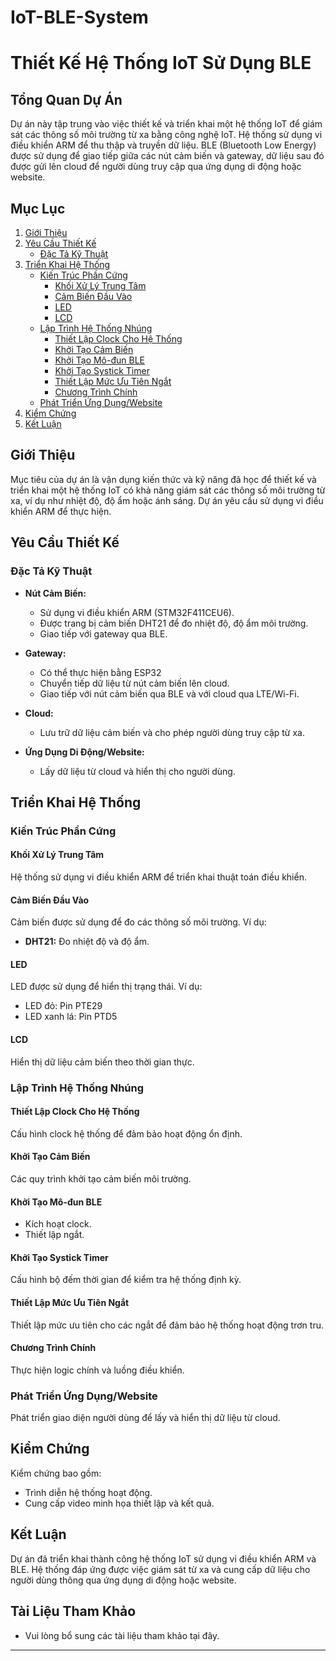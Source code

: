 # IoT-BLE-System
# Thiết Kế Hệ Thống IoT Sử Dụng BLE

## Tổng Quan Dự Án
Dự án này tập trung vào việc thiết kế và triển khai một hệ thống IoT để giám sát các thông số môi trường từ xa bằng công nghệ IoT. Hệ thống sử dụng vi điều khiển ARM để thu thập và truyền dữ liệu. BLE (Bluetooth Low Energy) được sử dụng để giao tiếp giữa các nút cảm biến và gateway, dữ liệu sau đó được gửi lên cloud để người dùng truy cập qua ứng dụng di động hoặc website.

## Mục Lục

1. [Giới Thiệu](#giới-thiệu)
2. [Yêu Cầu Thiết Kế](#yêu-cầu-thiết-kế)
   - [Đặc Tả Kỹ Thuật](#đặc-tả-kỹ-thuật)
3. [Triển Khai Hệ Thống](#triển-khai-hệ-thống)
   - [Kiến Trúc Phần Cứng](#kiến-trúc-phần-cứng)
     - [Khối Xử Lý Trung Tâm](#khối-xử-lý-trung-tâm)
     - [Cảm Biến Đầu Vào](#cảm-biến-đầu-vào)
     - [LED](#led)
     - [LCD](#lcd)
   - [Lập Trình Hệ Thống Nhúng](#lập-trình-hệ-thống-nhúng)
     - [Thiết Lập Clock Cho Hệ Thống](#thiết-lập-clock-cho-hệ-thống)
     - [Khởi Tạo Cảm Biến](#khởi-tạo-cảm-biến)
     - [Khởi Tạo Mô-đun BLE](#khởi-tạo-mô-đun-ble)
     - [Khởi Tạo Systick Timer](#khởi-tạo-systick-timer)
     - [Thiết Lập Mức Ưu Tiên Ngắt](#thiết-lập-mức-ưu-tiên-ngắt)
     - [Chương Trình Chính](#chương-trình-chính)
   - [Phát Triển Ứng Dụng/Website](#phát-triển-ứng-dụng-website)
4. [Kiểm Chứng](#kiểm-chứng)
5. [Kết Luận](#kết-luận)

## Giới Thiệu
Mục tiêu của dự án là vận dụng kiến thức và kỹ năng đã học để thiết kế và triển khai một hệ thống IoT có khả năng giám sát các thông số môi trường từ xa, ví dụ như nhiệt độ, độ ẩm hoặc ánh sáng. Dự án yêu cầu sử dụng vi điều khiển ARM để thực hiện.

## Yêu Cầu Thiết Kế

### Đặc Tả Kỹ Thuật
- **Nút Cảm Biến:**
  - Sử dụng vi điều khiển ARM (STM32F411CEU6).
  - Được trang bị cảm biến DHT21 để đo nhiệt độ, độ ẩm môi trường.
  - Giao tiếp với gateway qua BLE.

- **Gateway:**
  - Có thể thực hiện bằng ESP32
  - Chuyển tiếp dữ liệu từ nút cảm biến lên cloud.
  - Giao tiếp với nút cảm biến qua BLE và với cloud qua LTE/Wi-Fi.

- **Cloud:**
  - Lưu trữ dữ liệu cảm biến và cho phép người dùng truy cập từ xa.

- **Ứng Dụng Di Động/Website:**
  - Lấy dữ liệu từ cloud và hiển thị cho người dùng.

## Triển Khai Hệ Thống

### Kiến Trúc Phần Cứng

#### Khối Xử Lý Trung Tâm
Hệ thống sử dụng vi điều khiển ARM để triển khai thuật toán điều khiển.

#### Cảm Biến Đầu Vào
Cảm biến được sử dụng để đo các thông số môi trường. Ví dụ:
- **DHT21:** Đo nhiệt độ và độ ẩm.

#### LED
LED được sử dụng để hiển thị trạng thái. Ví dụ:
- LED đỏ: Pin PTE29
- LED xanh lá: Pin PTD5

#### LCD
Hiển thị dữ liệu cảm biến theo thời gian thực.

### Lập Trình Hệ Thống Nhúng

#### Thiết Lập Clock Cho Hệ Thống
Cấu hình clock hệ thống để đảm bảo hoạt động ổn định.

#### Khởi Tạo Cảm Biến
Các quy trình khởi tạo cảm biến môi trường.

#### Khởi Tạo Mô-đun BLE
- Kích hoạt clock.
- Thiết lập ngắt.

#### Khởi Tạo Systick Timer
Cấu hình bộ đếm thời gian để kiểm tra hệ thống định kỳ.

#### Thiết Lập Mức Ưu Tiên Ngắt
Thiết lập mức ưu tiên cho các ngắt để đảm bảo hệ thống hoạt động trơn tru.

#### Chương Trình Chính
Thực hiện logic chính và luồng điều khiển.

### Phát Triển Ứng Dụng/Website
Phát triển giao diện người dùng để lấy và hiển thị dữ liệu từ cloud.

## Kiểm Chứng
Kiểm chứng bao gồm:
- Trình diễn hệ thống hoạt động.
- Cung cấp video minh họa thiết lập và kết quả.

## Kết Luận
Dự án đã triển khai thành công hệ thống IoT sử dụng vi điều khiển ARM và BLE. Hệ thống đáp ứng được việc giám sát từ xa và cung cấp dữ liệu cho người dùng thông qua ứng dụng di động hoặc website.

## Tài Liệu Tham Khảo
- Vui lòng bổ sung các tài liệu tham khảo tại đây.

---